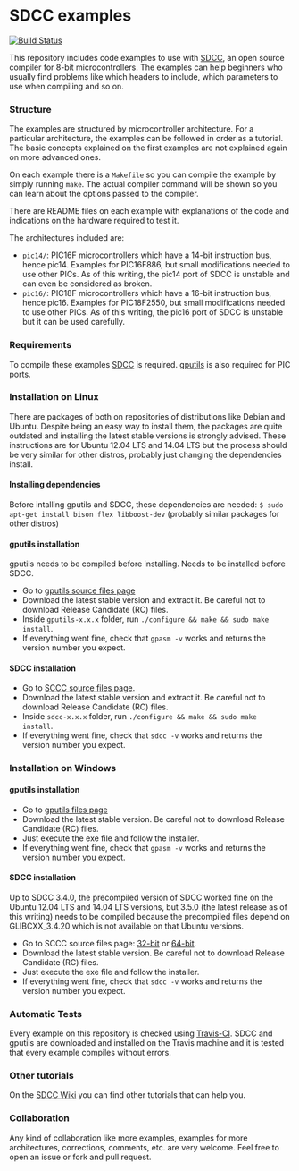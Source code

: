SDCC examples
=============

[![Build Status](https://travis-ci.org/diegoherranz/sdcc-examples.svg?branch=master)](https://travis-ci.org/diegoherranz/sdcc-examples)

This repository includes code examples to use with [SDCC](http://sdcc.sourceforge.net/), an open source compiler for 8-bit microcontrollers. The examples can help beginners who usually find problems like which headers to include, which parameters to use when compiling and so on.

### Structure

The examples are structured by microcontroller architecture. For a particular architecture, the examples can be followed in order as a tutorial. The basic concepts explained on the first examples are not explained again on more advanced ones.

On each example there is a `Makefile` so you can compile the example by simply running `make`. The actual compiler command will be shown so you can learn about the options passed to the compiler.

There are README files on each example with explanations of the code and indications on the hardware required to test it.

The architectures included are:

- `pic14/`: PIC16F microcontrollers which have a 14-bit instruction bus, hence pic14. Examples for PIC16F886, but small modifications needed to use other PICs. As of this writing, the pic14 port of SDCC is unstable and can even be considered as broken. 
- `pic16/`: PIC18F microcontrollers which have a 16-bit instruction bus, hence pic16. Examples for PIC18F2550, but small modifications needed to use other PICs. As of this writing, the pic16 port of SDCC is unstable but it can be used carefully.

### Requirements
To compile these examples [SDCC](http://sdcc.sourceforge.net/) is required. [gputils](http://gputils.sourceforge.net/) is also required for PIC ports.

### Installation on Linux
There are packages of both on repositories of distributions like Debian and Ubuntu. Despite being an easy way to install them, the packages are quite outdated and installing the latest stable versions is strongly advised. These instructions are for Ubuntu 12.04 LTS and 14.04 LTS but the process should be very similar for other distros, probably just changing the dependencies install. 

#### Installing dependencies
Before intalling gputils and SDCC, these dependencies are needed:
`$ sudo apt-get install bison flex libboost-dev` (probably similar packages for other distros)

#### gputils installation
gputils needs to be compiled before installing. Needs to be installed before SDCC.

  - Go to [gputils source files page](http://sourceforge.net/projects/gputils/files/gputils/)
  - Download the latest stable version and extract it. Be careful not to download Release Candidate (RC) files.
  - Inside `gputils-x.x.x` folder, run `./configure && make && sudo make install`.
  - If everything went fine, check that `gpasm -v` works and returns the version number you expect.

#### SDCC installation

  - Go to [SCCC source files page](http://sourceforge.net/projects/sdcc/files/sdcc/).
  - Download the latest stable version and extract it. Be careful not to download Release Candidate (RC) files.
  - Inside `sdcc-x.x.x` folder, run `./configure && make && sudo make install`.
  - If everything went fine, check that `sdcc -v` works and returns the version number you expect.

### Installation on Windows

#### gputils installation

  - Go to [gputils files page](http://sourceforge.net/projects/gputils/files/gputils-win32/)
  - Download the latest stable version. Be careful not to download Release Candidate (RC) files.
  - Just execute the exe file and follow the installer.
  - If everything went fine, check that `gpasm -v` works and returns the version number you expect.

#### SDCC installation
Up to SDCC 3.4.0, the precompiled version of SDCC worked fine on the Ubuntu 12.04 LTS and 14.04 LTS versions, but 3.5.0 (the latest release as of this writing) needs to be compiled because the precompiled files depend on GLIBCXX_3.4.20 which is not available on that Ubuntu versions.

  - Go to SCCC source files page: [32-bit](http://sourceforge.net/projects/sdcc/files/sdcc-win32/) or [64-bit](http://sourceforge.net/projects/sdcc/files/sdcc-win64/).
  - Download the latest stable version. Be careful not to download Release Candidate (RC) files.
  - Just execute the exe file and follow the installer.
  - If everything went fine, check that `sdcc -v` works and returns the version number you expect.

### Automatic Tests
Every example on this repository is checked using [Travis-CI](https://travis-ci.org/diegoherranz/sdcc-examples/builds). SDCC and gputils are downloaded and installed on the Travis machine and it is tested that every example compiles without errors.

### Other tutorials
On the [SDCC Wiki](http://sdcc.sourceforge.net/mediawiki/index.php/SDCC_tutorial) you can find other tutorials that can help you.

### Collaboration
Any kind of collaboration like more examples, examples for more architectures, corrections, comments, etc. are very welcome. Feel free to open an issue or fork and pull request.
